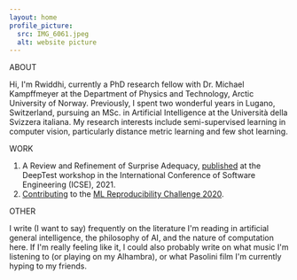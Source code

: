 ```yaml
---
layout: home
profile_picture:
  src: IMG_6061.jpeg
  alt: website picture
---
```


<h>ABOUT</h>
<p>

Hi, I'm Rwiddhi, currently a PhD research fellow with Dr. Michael Kampffmeyer at the Department of Physics and Technology, Arctic University of Norway. Previously, I spent two wonderful years in Lugano, Switzerland, pursuing an MSc. in Artificial Intelligence at the Università della Svizzera italiana. My research interests include semi-supervised learning in computer vision, particularly distance metric learning and few shot learning. 
</p>

<p>

<h>WORK</h>
1. A Review and Refinement of Surprise Adequacy, [published](https://conf.researchr.org/home/deeptest-2021#event-overview) at the DeepTest workshop in the International Conference of Software Engineering (ICSE), 2021. 
2. [Contributing](https://arxiv.org/abs/2105.06724) to the [ML Reproducibility Challenge 2020](https://paperswithcode.com/rc2020).
</p>

<h>OTHER</h>
<p>
I write (I want to say) frequently on the literature I'm reading in artificial general intelligence, the philosophy of AI, and the nature of computation here. If I'm really feeling like it, I could also probably write on what music I'm listening to (or playing on my Alhambra), or what Pasolini film I'm currently hyping to my friends.
</p>

